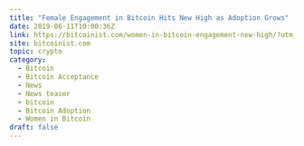 ```yaml
---
title: "Female Engagement in Bitcoin Hits New High as Adoption Grows"
date: 2019-06-11T10:00:36Z
link: https://bitcoinist.com/women-in-bitcoin-engagement-new-high/?utm_medium=RSS&utm_source=hune
site: bitcoinist.com
topic: crypto
category:
  - Bitcoin
  - Bitcoin Acceptance
  - News
  - News teaser
  - bitcoin
  - Bitcoin Adoption
  - Women in Bitcoin
draft: false
---
```

